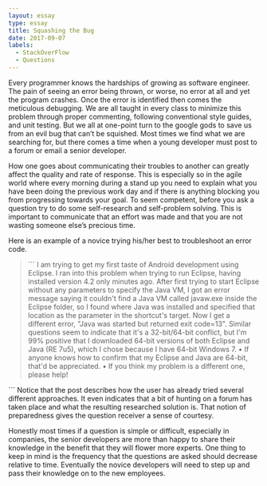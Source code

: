 ```yaml
---
layout: essay
type: essay
title: Squashing the Bug
date: 2017-09-07
labels:
  - StackOverFlow
  - Questions
---
```



Every programmer knows the hardships of growing as software engineer. The pain of seeing an error being thrown, or worse, no error at all and yet the program crashes. Once the error is identified then comes the meticulous debugging. We are all taught in every class to minimize this problem through proper commenting, following conventional style guides, and unit testing. But we all at one-point turn to the google gods to save us from an evil bug that can’t be squished. Most times we find what we are searching for, but there comes a time when a young developer must post to a forum or email a senior developer.  

How one goes about communicating their troubles to another can greatly affect the quality and rate of response. This is especially so in the agile world where every morning during a stand up you need to explain what you have been doing the previous work day and if there is anything blocking you from progressing towards your goal. To seem competent, before you ask a question try to do some self-research and self-problem solving. This is important to communicate that an effort was made and that you are not wasting someone else’s precious time.

Here is an example of a novice trying his/her best to troubleshoot an error code.
<blockquote>```
I am trying to get my first taste of Android development using Eclipse. I ran into this problem when trying to run Eclipse, having installed version 4.2 only minutes ago.
After first trying to start Eclipse without any parameters to specify the Java VM, I got an error message saying it couldn't find a Java VM called javaw.exe inside the Eclipse folder, so I found where Java was installed and specified that location as the parameter in the shortcut's target. Now I get a different error, "Java was started but returned exit code=13".
Similar questions seem to indicate that it's a 32-bit/64-bit conflict, but I'm 99% positive that I downloaded 64-bit versions of both Eclipse and Java (RE 7u5), which I chose because I have 64-bit Windows 7.
•	If anyone knows how to confirm that my Eclipse and Java are 64-bit, that'd be appreciated.
•	If you think my problem is a different one, please help!
</blockquote>```
Notice that the post describes how the user has already tried several different approaches. It even indicates that a bit of hunting on a forum has taken place and what the resulting researched solution is. That notion of preparedness gives the question receiver a sense of courtesy.

Honestly most times if a question is simple or difficult, especially in companies, the senior developers are more than happy to share their knowledge in the benefit that they will flower more experts. One thing to keep in mind is the frequency that the questions are asked should decrease relative to time. Eventually the novice developers will need to step up and pass their knowledge on to the new employees.   




